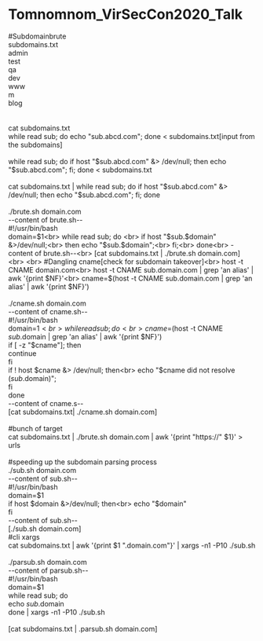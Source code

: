 # Tomnomnom_VirSecCon2020_Talk

#Subdomainbrute<br>
subdomains.txt <br>
admin<br>
test<br>
qa<br>
dev<br>
www<br>
m<br>
blog<br>
<br>
<br>
cat subdomains.txt<br>
while read sub; do echo "sub.abcd.com"; done < subdomains.txt[input from the subdomains]<br>
<br>
while read sub; do if host "$sub.abcd.com" &> /dev/null; then echo "$sub.abcd.com"; fi; done < subdomains.txt<br>
<br>
cat subdomains.txt | while read sub; do if host "$sub.abcd.com" &> /dev/null; then echo "$sub.abcd.com"; fi; done<br>
<br>
./brute.sh domain.com<br>
--content of brute.sh--<br>
#!/usr/bin/bash<br>
domain=$1<br>
while read sub; do <br>
	if host "$sub.$domain" &>/dev/null;<br>
		then echo "$sub.$domain";<br>
	fi;<br>
done<br>
-content of brute.sh--<br>
[cat subdomains.txt | ./brute.sh domain.com]<br>
<br>
#Dangling cname[check for subdomain takeover]<br>
host -t CNAME domain.com<br>
host -t CNAME sub.domain.com | grep 'an alias' | awk '{print $NF}'<br>
cname=$(host -t CNAME sub.domain.com | grep 'an alias' | awk '{print $NF}')<br>
<br>
./cname.sh domain.com<br>
--content of cname.sh--<br>
#!/usr/bin/bash<br>
domain=$1<br>
while read sub; do<br>
	cname=$(host -t CNAME $sub.$domain | grep 'an alias' | awk '{print $NF}')<br>
	if [ -z "$cname"]; then<br>
		continue<br>
	fi<br>
	if ! host $cname &> /dev/null; then<br>
		echo "$cname did not resolve ($sub.$domain)";<br>
	fi<br>
done<br>
--content of cname.s--<br>
[cat subdomains.txt| ./cname.sh domain.com]<br>
<br>
#bunch of target<br>
cat subdomains.txt | ./brute.sh domain.com | awk '{print "https://" $1}' > urls<br>
<br>
#speeding up the subdomain parsing process<br>
./sub.sh domain.com<br>
--content of sub.sh--<br>
#!/usr/bin/bash<br>
domain=$1<br>
if host $domain &>/dev/null; then<br>
	echo "$domain"<br>
fi<br>
--content of sub.sh--<br>
[./sub.sh domain.com]<br>
#cli xargs<br>
cat subdomains.txt | awk '{print $1 ".domain.com"}' | xargs -n1 -P10 ./sub.sh<br>
<br>
./parsub.sh domain.com<br>
--content of parsub.sh--<br>
#!/usr/bin/bash<br>
domain=$1<br>
while read sub; do<br>
	echo $sub.$domain<br>
done | xargs -n1 -P10 ./sub.sh<br>
<br>
[cat subdomains.txt | .parsub.sh domain.com]<br>
